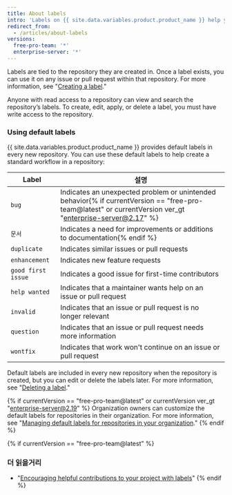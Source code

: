 ```yaml
---
title: About labels
intro: 'Labels on {{ site.data.variables.product.product_name }} help you organize and prioritize your work. You can apply labels to issues and pull requests to signify priority, category, or any other information you find useful.'
redirect_from:
  - /articles/about-labels
versions:
  free-pro-team: '*'
  enterprise-server: '*'
---
```


Labels are tied to the repository they are created in. Once a label exists, you can use it on any issue or pull request within that repository. For more information, see "[Creating a label](/articles/creating-a-label/)."

Anyone with read access to a repository can view and search the repository’s labels. To create, edit, apply, or delete a label, you must have write access to the repository.

### Using default labels

{{ site.data.variables.product.product_name }} provides default labels in every new repository. You can use these default labels to help create a standard workflow in a repository:

| Label              | 설명                                                                                                                    |
| ------------------ | --------------------------------------------------------------------------------------------------------------------- |
| `bug`              | Indicates an unexpected problem or unintended behavior{% if currentVersion == "free-pro-team@latest" or currentVersion ver_gt "enterprise-server@2.17" %}
| `문서`               | Indicates a need for improvements or additions to documentation{% endif %}
| `duplicate`        | Indicates similar issues or pull requests                                                                             |
| `enhancement`      | Indicates new feature requests                                                                                        |
| `good first issue` | Indicates a good issue for first-time contributors                                                                    |
| `help wanted`      | Indicates that a maintainer wants help on an issue or pull request                                                    |
| `invalid`          | Indicates that an issue or pull request is no longer relevant                                                         |
| `question`         | Indicates that an issue or pull request needs more information                                                        |
| `wontfix`          | Indicates that work won't continue on an issue or pull request                                                        |

Default labels are included in every new repository when the repository is created, but you can edit or delete the labels later. For more information, see "[Deleting a label](/articles/deleting-a-label/)."

{% if currentVersion == "free-pro-team@latest" or currentVersion ver_gt "enterprise-server@2.19" %}
Organization owners can customize the default labels for repositories in their organization. For more information, see "[Managing default labels for repositories in your organization](/articles/managing-default-labels-for-repositories-in-your-organization)."
{% endif %}

{% if currentVersion == "free-pro-team@latest" %}
### 더 읽을거리

- "[Encouraging helpful contributions to your project with labels](/github/building-a-strong-community/encouraging-helpful-contributions-to-your-project-with-labels)"
{% endif %}

